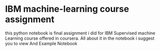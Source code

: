 # IBM machine-learning course assignment
  this python notebook is final assignment i did for IBM Supervised machine Learning course offered in coursera. All about it in the notebook i suggest you to view 
 And Example Notebook
 
